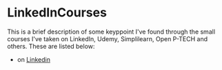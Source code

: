 # LinkedInCourses
This is a brief description of some keyppoint I've found through the small courses I've taken on LinkedIn,
Udemy, Simplilearn, Open P-TECH and others. These are listed below:
- on [Linkedin](url)


